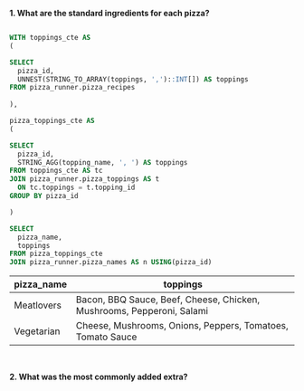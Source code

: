 **1. What are the standard ingredients for each pizza?**

````sql

WITH toppings_cte AS
(

SELECT
  pizza_id,
  UNNEST(STRING_TO_ARRAY(toppings, ',')::INT[]) AS toppings
FROM pizza_runner.pizza_recipes
  
),

pizza_toppings_cte AS
(

SELECT
  pizza_id,
  STRING_AGG(topping_name, ', ') AS toppings
FROM toppings_cte AS tc
JOIN pizza_runner.pizza_toppings AS t
  ON tc.toppings = t.topping_id
GROUP BY pizza_id

)

SELECT 
  pizza_name,
  toppings
FROM pizza_toppings_cte
JOIN pizza_runner.pizza_names AS n USING(pizza_id)

````

| pizza_name | toppings                                                              |
| ---------- | --------------------------------------------------------------------- |
| Meatlovers | Bacon, BBQ Sauce, Beef, Cheese, Chicken, Mushrooms, Pepperoni, Salami |
| Vegetarian | Cheese, Mushrooms, Onions, Peppers, Tomatoes, Tomato Sauce            |

<br/>

**2. What was the most commonly added extra?**


